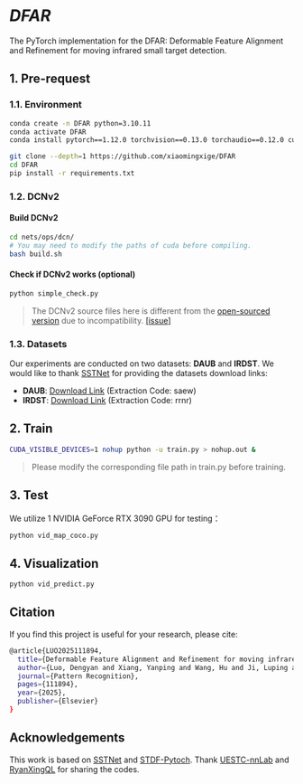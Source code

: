 ﻿
# *DFAR*
The PyTorch implementation for the DFAR: Deformable Feature Alignment and Refinement for moving infrared small target detection.
## 1. Pre-request
### 1.1. Environment
```bash
conda create -n DFAR python=3.10.11
conda activate DFAR
conda install pytorch==1.12.0 torchvision==0.13.0 torchaudio==0.12.0 cudatoolkit=11.3 -c pytorch

git clone --depth=1 https://github.com/xiaomingxige/DFAR
cd DFAR
pip install -r requirements.txt
```
### 1.2. DCNv2
#### Build DCNv2

```bash
cd nets/ops/dcn/
# You may need to modify the paths of cuda before compiling.
bash build.sh
```
#### Check if DCNv2 works (optional)

```bash
python simple_check.py
```
> The DCNv2 source files here is different from the [open-sourced version](https://github.com/chengdazhi/Deformable-Convolution-V2-PyTorch) due to incompatibility. [[issue]](https://github.com/open-mmlab/mmediting/issues/84#issuecomment-644974315)

### 1.3. Datasets
Our experiments are conducted on two datasets: **DAUB** and **IRDST**.
We would like to thank [SSTNet](https://github.com/UESTC-nnLab/SSTNet) for providing the datasets download links:
- **DAUB**: [Download Link](https://pan.baidu.com/s/1nNTvjgDaEAQU7tqQjPZGrw?pwd=saew) (Extraction Code: saew)
- **IRDST**: [Download Link](https://pan.baidu.com/s/1igjIT30uqfCKjLbmsMfoFw?pwd=rrnr) (Extraction Code: rrnr)
## 2. Train
```bash
CUDA_VISIBLE_DEVICES=1 nohup python -u train.py > nohup.out &
```
> Please modify the corresponding file path in train.py before training.
## 3. Test
We utilize 1 NVIDIA GeForce RTX 3090 GPU for testing：

```bash
python vid_map_coco.py
```
## 4. Visualization
```bash
python vid_predict.py
```

## Citation
If you find this project is useful for your research, please cite:

```bash
@article{LUO2025111894,
  title={Deformable Feature Alignment and Refinement for moving infrared small target detection},
  author={Luo, Dengyan and Xiang, Yanping and Wang, Hu and Ji, Luping and Li, Shuai and Ye, Mao},
  journal={Pattern Recognition},
  pages={111894},
  year={2025},
  publisher={Elsevier}
}
```


## Acknowledgements
This work is based on [SSTNet](https://github.com/UESTC-nnLab/SSTNet) and [STDF-Pytoch](https://github.com/ryanxingql/stdf-pytorch). Thank [UESTC-nnLab](https://github.com/UESTC-nnLab) and [RyanXingQL](https://github.com/RyanXingQL) for sharing the codes.